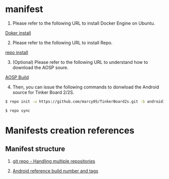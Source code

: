 # manifest

1. Please refer to the following URL to install Docker Engine on Ubuntu.

[Doker install](https://docs.docker.com/engine/install/ubuntu/)

2. Please refer to the following URL to install Repo. 

[repo install](https://source.android.com/setup/develop#installing-repo)

3. (Optional) Please refer to the following URL to understand how to download the AOSP soure.

[AOSP Build](https://source.android.com/setup/build/downloading)

4. Then, you can issue the following commands to donwload the Android source for Tinker Board 2/2S.

```bash
$ repo init -u https://github.com/marcy05/TinkerBoard2s.git -b android14-rk3399 -m tinker_board_2-android14-0.0.1.xml
```

```
$ repo sync
```

# Manifests creation references

## Manifest structure

1. [git repo - Handling multiple repositories](https://git-repo.info/en/docs/multi-repos/overview/)

2. [Android reference build number and tags](https://source.android.com/docs/setup/reference/build-numbers)


